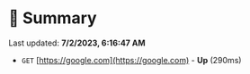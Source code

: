 # 📖 Summary
Last updated: **7/2/2023, 6:16:47 AM**

- `GET` [https://google.com](https://google.com) - **Up** (290ms)
